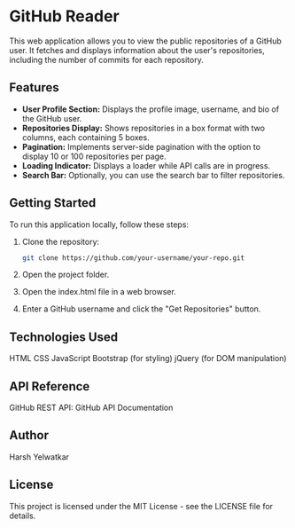 # GitHub Reader

This web application allows you to view the public repositories of a GitHub user. It fetches and displays information about the user's repositories, including the number of commits for each repository.

## Features

- **User Profile Section:** Displays the profile image, username, and bio of the GitHub user.
- **Repositories Display:** Shows repositories in a box format with two columns, each containing 5 boxes.
- **Pagination:** Implements server-side pagination with the option to display 10 or 100 repositories per page.
- **Loading Indicator:** Displays a loader while API calls are in progress.
- **Search Bar:** Optionally, you can use the search bar to filter repositories.

## Getting Started

To run this application locally, follow these steps:

1. Clone the repository:

   ```bash
   git clone https://github.com/your-username/your-repo.git

2) Open the project folder.

3) Open the index.html file in a web browser.

4) Enter a GitHub username and click the "Get Repositories" button.

## Technologies Used
HTML
CSS
JavaScript
Bootstrap (for styling)
jQuery (for DOM manipulation)

## API Reference
GitHub REST API: GitHub API Documentation

## Author
Harsh Yelwatkar

## License
This project is licensed under the MIT License - see the LICENSE file for details.
